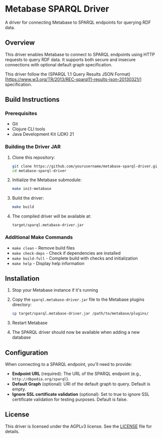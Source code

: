 # Metabase SPARQL Driver

A driver for connecting Metabase to SPARQL endpoints for querying RDF data.

## Overview

This driver enables Metabase to connect to SPARQL endpoints using HTTP requests to query RDF data. It supports both secure and insecure connections with optional default graph specification.

This driver follow the (SPARQL 1.1 Query Results JSON Format)[https://www.w3.org/TR/2013/REC-sparql11-results-json-20130321/] specification.

## Build Instructions

### Prerequisites

- Git
- Clojure CLI tools
- Java Development Kit (JDK) 21

### Building the Driver JAR

1. Clone this repository:

   ```bash
   git clone https://github.com/yourusername/metabase-sparql-driver.git
   cd metabase-sparql-driver
   ```

2. Initialize the Metabase submodule:

   ```bash
   make init-metabase
   ```

3. Build the driver:

   ```bash
   make build
   ```

4. The compiled driver will be available at:

   ```text
   target/sparql.metabase-driver.jar
   ```

### Additional Make Commands

- `make clean` - Remove build files
- `make check-deps` - Check if dependencies are installed
- `make build-full` - Complete build with checks and initialization
- `make help` - Display help information

## Installation

1. Stop your Metabase instance if it's running
2. Copy the `sparql.metabase-driver.jar` file to the Metabase plugins directory:

   ```bash
   cp target/sparql.metabase-driver.jar /path/to/metabase/plugins/
   ```

3. Restart Metabase
4. The SPARQL driver should now be available when adding a new database

## Configuration

When connecting to a SPARQL endpoint, you'll need to provide:

- **Endpoint URL** (required): The URL of the SPARQL endpoint (e.g., `http://dbpedia.org/sparql`).
- **Default Graph** (optional): URI of the default graph to query. Default is empty.
- **Ignore SSL certificate validation** (optional): Set to true to ignore SSL certificate validation for testing purposes. Default is false.

## License

This driver is licensed under the AGPLv3 license. See the [LICENSE](LICENSE) file for details.
